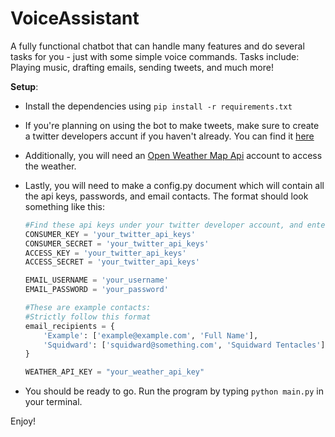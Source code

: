 # VoiceAssistant
 A fully functional chatbot that can handle many features and do several tasks for you - just with some simple voice commands. Tasks include: Playing music, drafting emails, sending tweets, and much more!

 **Setup**:

 - Install the dependencies using `pip install -r requirements.txt`
 - If you're planning on using the bot to make tweets, make sure to create a twitter developers accunt if you haven't already. You can find it [here](https://https://developer.twitter.com/en)
 - Additionally, you will need an [Open Weather Map Api](https://openweathermap.org) account to access the weather.
 - Lastly, you will need to make a config.py document which will contain all the api keys, passwords, and email contacts. The format should look something like this:

    ```python
    #Find these api keys under your twitter developer account, and enter the values here:
    CONSUMER_KEY = 'your_twitter_api_keys'
    CONSUMER_SECRET = 'your_twitter_api_keys'
    ACCESS_KEY = 'your_twitter_api_keys'
    ACCESS_SECRET = 'your_twitter_api_keys'

    EMAIL_USERNAME = 'your_username'
    EMAIL_PASSWORD = 'your_password'

    #These are example contacts:
    #Strictly follow this format
    email_recipients = {
        'Example': ['example@example.com', 'Full Name'],
        'Squidward': ['squidward@something.com', 'Squidward Tentacles'],
    }

    WEATHER_API_KEY = "your_weather_api_key"
    ```
- You should be ready to go. Run the program by typing `python main.py` in your terminal.

Enjoy!

